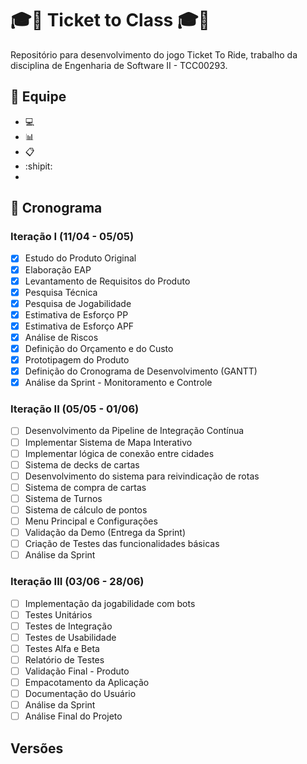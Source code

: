 # :mortar_board::ticket: Ticket to Class :mortar_board::ticket: 
Repositório para desenvolvimento do jogo Ticket To Ride, trabalho da disciplina de Engenharia de Software II - TCC00293. 

## :busts_in_silhouette: Equipe
- :computer:
- :bar_chart:
- :clipboard:
- :shipit:
-

## :calendar: Cronograma
### Iteração I (11/04 - 05/05)
- [X] Estudo do Produto Original
- [X] Elaboração EAP
- [X] Levantamento de Requisitos do Produto
- [X] Pesquisa Técnica
- [X] Pesquisa de Jogabilidade
- [X] Estimativa de Esforço PP
- [X] Estimativa de Esforço APF
- [X] Análise de Riscos
- [X] Definição do Orçamento e do Custo
- [X] Prototipagem do Produto
- [X] Definição do Cronograma de Desenvolvimento (GANTT)
- [X] Análise da Sprint - Monitoramento e Controle

### Iteração II (05/05 - 01/06)
- [ ] Desenvolvimento da Pipeline de Integração Contínua
- [ ] Implementar Sistema de Mapa Interativo
- [ ] Implementar lógica de conexão entre cidades
- [ ] Sistema de decks de cartas
- [ ] Desenvolvimento do sistema para reivindicação de rotas
- [ ] Sistema de compra de cartas
- [ ] Sistema de Turnos
- [ ] Sistema de cálculo de pontos
- [ ] Menu Principal e Configurações
- [ ] Validação da Demo (Entrega da Sprint)
- [ ] Criação de Testes das funcionalidades básicas
- [ ] Análise da Sprint

### Iteração III (03/06 - 28/06)
- [ ] Implementação da jogabilidade com bots
- [ ] Testes Unitários
- [ ] Testes de Integração
- [ ] Testes de Usabilidade
- [ ] Testes Alfa e Beta
- [ ] Relatório de Testes
- [ ] Validação Final - Produto
- [ ] Empacotamento da Aplicação
- [ ] Documentação do Usuário
- [ ] Análise da Sprint
- [ ] Análise Final do Projeto

## Versões
